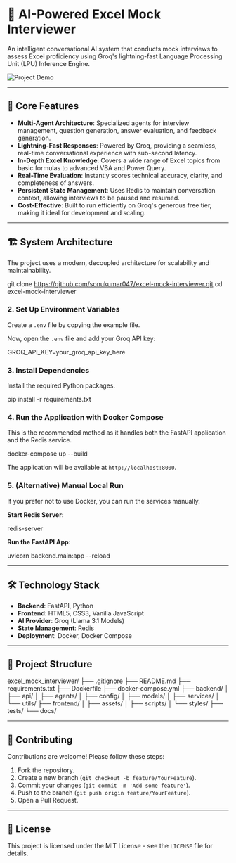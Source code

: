 # 🤖 AI-Powered Excel Mock Interviewer

An intelligent conversational AI system that conducts mock interviews to assess Excel proficiency using Groq's lightning-fast Language Processing Unit (LPU) Inference Engine.

![Project Demo](https://place-holder.com/800x400) <!-- Replace with an actual GIF or image of your project -->

---

## 🎯 Core Features

-   **Multi-Agent Architecture**: Specialized agents for interview management, question generation, answer evaluation, and feedback generation.
-   **Lightning-Fast Responses**: Powered by Groq, providing a seamless, real-time conversational experience with sub-second latency.
-   **In-Depth Excel Knowledge**: Covers a wide range of Excel topics from basic formulas to advanced VBA and Power Query.
-   **Real-Time Evaluation**: Instantly scores technical accuracy, clarity, and completeness of answers.
-   **Persistent State Management**: Uses Redis to maintain conversation context, allowing interviews to be paused and resumed.
-   **Cost-Effective**: Built to run efficiently on Groq's generous free tier, making it ideal for development and scaling.

---

## 🏗️ System Architecture

The project uses a modern, decoupled architecture for scalability and maintainability.


git clone https://github.com/sonukumar047/excel-mock-interviewer.git
cd excel-mock-interviewer


### 2. Set Up Environment Variables

Create a `.env` file by copying the example file.


Now, open the `.env` file and add your Groq API key:

GROQ_API_KEY=your_groq_api_key_here


### 3. Install Dependencies

Install the required Python packages.

pip install -r requirements.txt


### 4. Run the Application with Docker Compose

This is the recommended method as it handles both the FastAPI application and the Redis service.

docker-compose up --build


The application will be available at `http://localhost:8000`.

### 5. (Alternative) Manual Local Run

If you prefer not to use Docker, you can run the services manually.

**Start Redis Server:**

redis-server

**Run the FastAPI App:**

uvicorn backend.main:app --reload


---

## 🛠️ Technology Stack

-   **Backend**: FastAPI, Python
-   **Frontend**: HTML5, CSS3, Vanilla JavaScript
-   **AI Provider**: Groq (Llama 3.1 Models)
-   **State Management**: Redis
-   **Deployment**: Docker, Docker Compose

---

## 📁 Project Structure

excel_mock_interviewer/
├── .gitignore
├── README.md
├── requirements.txt
├── Dockerfile
├── docker-compose.yml
├── backend/
│ ├── api/
│ ├── agents/
│ ├── config/
│ ├── models/
│ ├── services/
│ └── utils/
├── frontend/
│ ├── assets/
│ ├── scripts/
│ └── styles/
├── tests/
└── docs/


---

## 🤝 Contributing

Contributions are welcome! Please follow these steps:

1.  Fork the repository.
2.  Create a new branch (`git checkout -b feature/YourFeature`).
3.  Commit your changes (`git commit -m 'Add some feature'`).
4.  Push to the branch (`git push origin feature/YourFeature`).
5.  Open a Pull Request.

---

## 📄 License

This project is licensed under the MIT License - see the `LICENSE` file for details.

